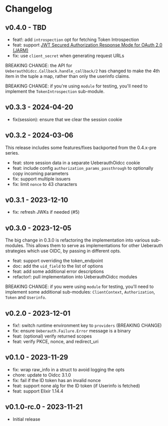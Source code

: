 # Changelog

## v0.4.0 - TBD

- feat!: add `introspection` opt for fetching Token Introspection
- feat: support [JWT Secured Authorization Response Mode for OAuth 2.0 (JARM)](https://openid.net/specs/oauth-v2-jarm-final.html)
- fix: use `client_secret` when generating request URLs

BREAKING CHANGE: the API for `UeberauthOidcc.Callback.handle_callback/2`
has changed to make the 4th item in the tuple a map, rather than only
the userinfo claims.

BREAKING CHANGE: if you're using `module` for testing, you'll need to implement
the `TokenIntrospection` sub-module.

## v0.3.3 - 2024-04-20

- fix(session): ensure that we clear the session cookie

## v0.3.2 - 2024-03-06

This release includes some features/fixes backported from the 0.4.x-pre series.

- feat: store session data in a separate UeberauthOidcc cookie
- feat: include config `authorization_params_passthrough` to optionally copy incoming parameters
- fix: support multiple issuers
- fix: limit `nonce` to 43 characters

## v0.3.1 - 2023-12-10

- fix: refresh JWKs if needed (#5)

## v0.3.0 - 2023-12-05

The big change in 0.3.0 is refactoring the implementation into various
sub-modules. This allows them to serve as implementations for other Ueberauth
strategies which use OIDC, by passing in different opts.

- feat: support overriding the token_endpoint
- doc: add the `uid_field` to the list of options
- feat: add some additional error descriptions
- refactor!: pull implementation into UeberauthOidcc modules

BREAKING CHANGE: if you were using `module` for testing, you'll need to
implement some additional sub-modules: `ClientContext`, `Authorization`, `Token`
and `Userinfo`.

## v0.2.0 - 2023-12-01

- fix!: switch runtime environment key to `providers` (BREAKING CHANGE)
- fix: ensure `Ueberauth.Failure.Error` message is a binary
- feat: (optional) verify returned scopes
- feat: verify PKCE, nonce, and redirect_uri

## v0.1.0 - 2023-11-29

- fix: wrap raw_info in a struct to avoid logging the opts
- chore: update to Oidcc 3.1.0
- fix: fail if the ID token has an invalid nonce
- feat: support none alg for the ID token (if Userinfo is fetched)
- feat: support Elixir 1.14.4

## v0.1.0-rc.0 - 2023-11-21

- Initial release
